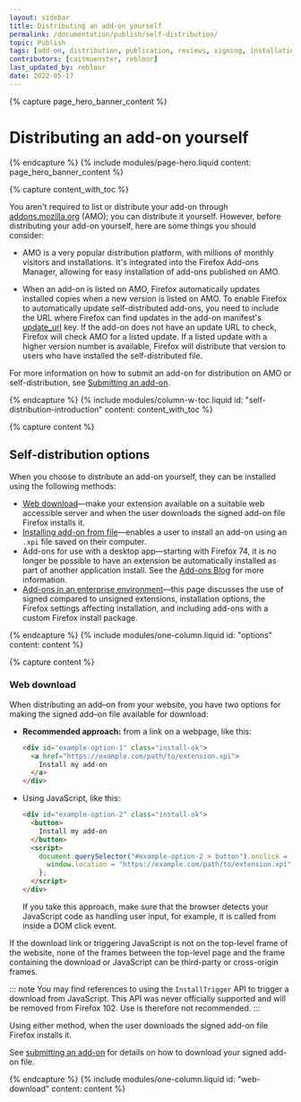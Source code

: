 ```yaml
---
layout: sidebar
title: Distributing an add-on yourself
permalink: /documentation/publish/self-distribution/
topic: Publish
tags: [add-on, distribution, publication, reviews, signing, installation]
contributors: [caitmuenster, rebloor]
last_updated_by: rebloor
date: 2022-05-17
---
```


<!-- Page Hero Banner -->

{% capture page_hero_banner_content %}

# Distributing an add-on yourself

{% endcapture %}
{% include modules/page-hero.liquid
	content: page_hero_banner_content
%}

<!-- END: Page Hero Banner -->

<!-- Content with Table of Contents Module -->

{% capture content_with_toc %}

You aren't required to list or distribute your add-on through [addons.mozilla.org](https://addons.mozilla.org) (AMO); you can distribute it yourself. However, before distributing your add-on yourself, here are some things you should consider:

- AMO is a very popular distribution platform, with millions of monthly visitors and installations. It's integrated into the Firefox Add-ons Manager, allowing for easy installation of add-ons published on AMO.

- When an add-on is listed on AMO, Firefox automatically updates installed copies when a new version is listed on AMO. To enable Firefox to automatically update self-distributed add-ons, you need to include the URL where Firefox can find updates in the add-on manifest's [update_url](https://developer.mozilla.org/docs/Mozilla/Add-ons/Updates) key. If the add-on does not have an update URL to check, Firefox will check AMO for a listed update. If a listed update with a higher version number is available, Firefox will distribute that version to users who have installed the self-distributed file.

For more information on how to submit an add-on for distribution on AMO or self-distribution, see [Submitting an add-on](/documentation/publish/submitting-an-add-on/).

{% endcapture %}
{% include modules/column-w-toc.liquid
	id: "self-distribution-introduction"
	content: content_with_toc
%}

<!-- END: Content with Table of Contents -->

<!-- Single Column Body Module -->

{% capture content %}

## Self-distribution options

When you choose to distribute an add-on yourself, they can be installed using the following methods:

- [Web download](#web-download)—make your extension available on a suitable web accessible server and when the user downloads the signed add-on file Firefox installs it.
- [Installing add-on from file](/documentation/publish/distribute-sideloading)—enables a user to install an add-on using an `.xpi` file saved on their computer.
- Add-ons for use with a desktop app—starting with Firefox 74, it is no longer be possible to have an extension be automatically installed as part of another application install. See the [Add-ons Blog](https://blog.mozilla.org/addons/2020/03/10/support-for-extension-sideloading-has-ended/) for more information.
- [Add-ons in an enterprise environment](/documentation/enterprise/enterprise-distribution/)—this page discusses the use of signed compared to unsigned extensions, installation options, the Firefox settings affecting installation, and including add-ons with a custom Firefox install package.

{% endcapture %}
{% include modules/one-column.liquid
  id: "options"
  content: content
%}

{% capture content %}

### Web download

When distributing an add–on from your website, you have two options for making the signed add–on file available for download:

- **Recommended approach:** from a link on a webpage, like this:
  ```html
  <div id="example-option-1" class="install-ok">
    <a href="https://example.com/path/to/extension.xpi">
      Install my add-on
    </a>
  </div>
  ```

- Using JavaScript, like this:
  ```html
  <div id="example-option-2" class="install-ok">
    <button>
      Install my add-on
    </button>
    <script>
      document.querySelector("#example-option-2 > button").onclick = () => {
        window.location = "https://example.com/path/to/extension.xpi";
      };
    </script>
  </div>
  ```
  If you take this approach, make sure that the browser detects your JavaScript code as handling user input, for example, it is called from inside a DOM click event.

If the download link or triggering JavaScript is not on the top-level frame of the website, none of the frames between the top-level page and the frame containing the download or JavaScript can be third-party or cross-origin frames.

::: note
You may find references to using the `InstallTrigger` API to trigger a download from JavaScript. This API was never officially supported and will be removed from Firefox 102. Use is therefore not recommended.
:::

Using either method, when the user downloads the signed add-on file Firefox installs it.

See [submitting an add-on](/documentation/publish/submitting-an-add-on/#self-distribution) for details on how to download your signed add-on file.

{% endcapture %}
{% include modules/one-column.liquid
  id: "web-download"
  content: content
%}

<!-- END: Single Column Body Module -->


